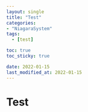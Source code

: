 ```yaml
---
layout: single
title: "Test"
categories:
- "NiagaraSystem"
tags:
  - [test]

toc: true
toc_sticky: true

date: 2022-01-15
last_modified_at: 2022-01-15
---
```


Test
===
